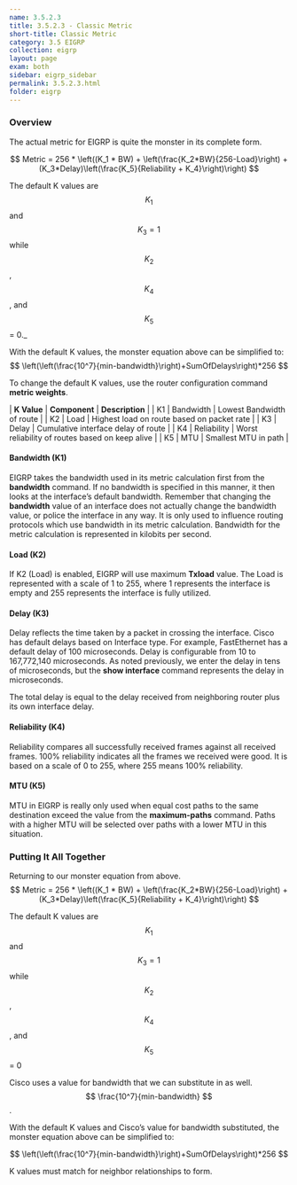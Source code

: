 ```yaml
---
name: 3.5.2.3
title: 3.5.2.3 - Classic Metric
short-title: Classic Metric
category: 3.5 EIGRP
collection: eigrp
layout: page
exam: both
sidebar: eigrp_sidebar
permalink: 3.5.2.3.html
folder: eigrp
---
```

### Overview
The actual metric for EIGRP is quite the monster in its complete form.

$$
Metric = 256 * \left((K_1 * BW) + \left(\frac{K_2*BW}{256-Load}\right) + (K_3*Delay)\left(\frac{K_5}{Reliability + K_4}\right)\right)
$$

The default K values are $$K_1$$ and $$K_3 = 1$$ while $$K_2$$, $$K_4$$, and $$K_5$$ = 0._

With the default K values, the monster equation above can be simplified to:
$$
\left(\left(\frac{10^7}{min-bandwidth}\right)+SumOfDelays\right)*256
$$

To change the default K values, use the router configuration command **metric weights**.

| **K Value** | **Component** | **Description** |
| K1 | Bandwidth | Lowest Bandwidth of route |
| K2 | Load | Highest load on route based on packet rate |
| K3 | Delay | Cumulative interface delay of route |
| K4 | Reliability | Worst reliability of routes based on keep alive |
| K5 | MTU | Smallest MTU in path |

#### Bandwidth (K1)
EIGRP takes the bandwidth used in its metric calculation first from the **bandwidth** command. If no bandwidth is specified in this manner, it then looks at the interface’s default bandwidth. Remember that changing the **bandwidth** value of an interface does not actually change the bandwidth value, or police the interface in any way. It is only used to influence routing protocols which use bandwidth in its metric calculation. Bandwidth for the metric calculation is represented in kilobits per second.

#### Load (K2)
If K2 (Load) is enabled, EIGRP will use maximum **Txload** value. The Load is represented with a scale of 1 to 255, where 1 represents the interface is empty and 255 represents the interface is fully utilized.

#### Delay (K3)
Delay reflects the time taken by a packet in crossing the interface. Cisco has default delays based on Interface type. For example, FastEthernet has a default delay of 100 microseconds. Delay is configurable from 10 to 167,772,140 microseconds. As noted previously, we enter the delay in tens of microseconds, but the **show interface** command represents the delay in microseconds.

The total delay is equal to the delay received from neighboring router plus its own interface delay.

#### Reliability (K4)
Reliability compares all successfully received frames against all received frames. 100% reliability indicates all the frames we received were good. It is based on a scale of 0 to 255, where 255 means 100% reliability.

#### MTU (K5)
MTU in EIGRP is really only used when equal cost paths to the same destination exceed the value from the **maximum-paths** command. Paths with a higher MTU will be selected over paths with a lower MTU in this situation.

### Putting It All Together
Returning to our monster equation from above.
$$
Metric = 256 * \left((K_1 * BW) + \left(\frac{K_2*BW}{256-Load}\right) + (K_3*Delay)\left(\frac{K_5}{Reliability + K_4}\right)\right)
$$

The default K values are $$K_1$$ and $$K_3 = 1$$ while $$K_2$$, $$K_4$$, and $$K_5$$ = 0

Cisco uses a value for bandwidth that we can substitute in as well. $$ \frac{10^7}{min-bandwidth} $$.

With the default K values and Cisco’s value for bandwidth substituted, the monster equation above can be simplified to:

$$
\left(\left(\frac{10^7}{min-bandwidth}\right)+SumOfDelays\right)*256
$$

K values must match for neighbor relationships to form.
